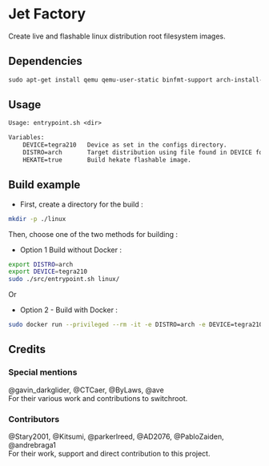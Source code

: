 # Jet Factory

Create live and flashable linux distribution root filesystem images.

## Dependencies

```txt
sudo apt-get install qemu qemu-user-static binfmt-support arch-install-scripts libguestfs-tools wget p7zip-full xz-utils
```

## Usage

```txt
Usage: entrypoint.sh <dir>
```

```txt
Variables:
    DEVICE=tegra210   Device as set in the configs directory.
    DISTRO=arch       Target distribution using file found in DEVICE folder.
    HEKATE=true       Build hekate flashable image.
```

## Build example

- First, create a directory for the build :

```sh
mkdir -p ./linux
```

Then, choose one of the two methods for building :

- Option 1 Build without Docker :

```sh
export DISTRO=arch
export DEVICE=tegra210
sudo ./src/entrypoint.sh linux/
```

Or

- Option 2 - Build with Docker :

```sh
sudo docker run --privileged --rm -it -e DISTRO=arch -e DEVICE=tegra210 -v "$PWD"/linux:/out alizkan/jet-factory:latest
```

## Credits

### Special mentions

@gavin_darkglider, @CTCaer, @ByLaws, @ave \
For their various work and contributions to switchroot.

### Contributors

@Stary2001, @Kitsumi, @parkerlreed, @AD2076, @PabloZaiden, @andrebraga1 \
For their work, support and direct contribution to this project.
